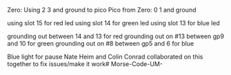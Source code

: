 Zero: Using 2 3 and ground to pico
Pico from Zero: 0 1 and ground

using slot 15 for red led
using slot 14 for green led
using slot 13 for blue led

grounding out between 14 and 13 for red
grounding out on #13 between gp9 and 10 for green
grounding out on #8 between gp5 and 6 for blue

Blue light for pause
Nate Heim and Colin Conrad collaborated on this together to fix issues/make it work#   M o r s e - C o d e - U M -  
 